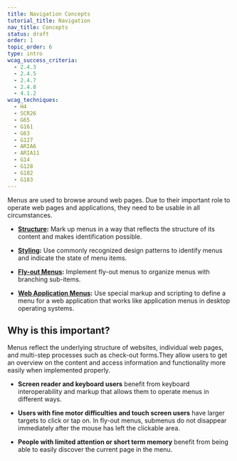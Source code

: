 ```yaml
---
title: Navigation Concepts
tutorial_title: Navigation
nav_title: Concepts
status: draft
order: 1
topic_order: 6
type: intro
wcag_success_criteria:
  - 2.4.3
  - 2.4.5
  - 2.4.7
  - 2.4.8
  - 4.1.2
wcag_techniques:
  - H4
  - SCR26
  - G65
  - G161
  - G63
  - G127
  - ARIA6
  - ARIA11
  - G14
  - G128
  - G182
  - G183
---
```

Menus are used to browse around web pages. Due to their important role to operate web pages and applications, they need to be usable in all circumstances.

* **[Structure](menus-structure.html):** Mark up menus in a way that reflects the structure of its content and makes identification possible.

* **[Styling](menus-styling.html):** Use commonly recognized design patterns to identify menus and indicate the state of menu items.

* **[Fly-out Menus](menus-flyout.html):** Implement fly-out menus to organize menus with branching sub-items.

* **[Web Application Menus](application-menus.html):** Use special markup and scripting to define a menu for a web application that works like application menus in desktop operating systems.

## Why is this important?

Menus reflect the underlying structure of websites, individual web pages, and multi-step processes such as check-out forms.They allow users to get an overview on the content and access information and functionality more easily when implemented properly.

* **Screen reader and keyboard users** benefit from keyboard interoperability and markup that allows them to operate menus in different ways.

* **Users with fine motor difficulties and touch screen users** have larger targets to click or tap on. In fly-out menus, submenus do not disappear immediately after the mouse has left the clickable area.

* **People with limited attention or short term memory** benefit from being able to easily discover the current page in the menu.
